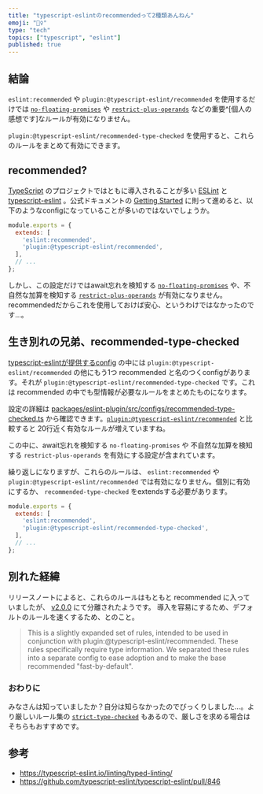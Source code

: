 ```yaml
---
title: "typescript-eslintのrecommendedって2種類あんねん"
emoji: "👯‍♀️"
type: "tech"
topics: ["typescript", "eslint"]
published: true
---
```


## 結論

`eslint:recommended` や `plugin:@typescript-eslint/recommended` を使用するだけでは [`no-floating-promises`](https://typescript-eslint.io/rules/no-floating-promises/) や [`restrict-plus-operands`](https://typescript-eslint.io/rules/restrict-plus-operands/) などの重要^[個人の感想です]なルールが有効になりません。

`plugin:@typescript-eslint/recommended-type-checked` を使用すると、これらのルールをまとめて有効にできます。

## recommended?

[TypeScript](https://www.typescriptlang.org/) のプロジェクトではともに導入されることが多い [ESLint](https://eslint.org/) と [typescript-eslint](https://typescript-eslint.io/) 。公式ドキュメントの [Getting Started](https://typescript-eslint.io/getting-started) に則って進めると、以下のようなconfigになっていることが多いのではないでしょうか。

```js
module.exports = {
  extends: [
    'eslint:recommended',
    'plugin:@typescript-eslint/recommended',
  ],
  // ...
};
```

しかし、この設定だけではawait忘れを検知する [`no-floating-promises`](https://typescript-eslint.io/rules/no-floating-promises/) や、不自然な加算を検知する [`restrict-plus-operands`](https://typescript-eslint.io/rules/restrict-plus-operands/) が有効になりません。recommendedだからこれを使用しておけば安心、というわけではなかったのです...。

## 生き別れの兄弟、recommended-type-checked

[typescript-eslintが提供するconfig](https://github.com/typescript-eslint/typescript-eslint/tree/main/packages/eslint-plugin/src/configs) の中には `plugin:@typescript-eslint/recommended` の他にもう1つ recommended と名のつくconfigがあります。それが `plugin:@typescript-eslint/recommended-type-checked` です。これは recommended の中でも型情報が必要なルールをまとめたものになります。

設定の詳細は [packages/eslint-plugin/src/configs/recommended-type-checked.ts](https://github.com/typescript-eslint/typescript-eslint/blob/main/packages/eslint-plugin/src/configs/recommended-type-checked.ts) から確認できます。[`plugin:@typescript-eslint/recommended`](https://github.com/typescript-eslint/typescript-eslint/blob/d948dc4a21ad8e15eec152c0cf2fdda819ea4a3a/packages/eslint-plugin/src/configs/recommended.ts#L11-L30) と比較すると 20行近く有効なルールが増えていますね。

この中に、await忘れを検知する `no-floating-promises` や 不自然な加算を検知する `restrict-plus-operands` を有効にする設定が含まれています。

繰り返しになりますが、これらのルールは、 `eslint:recommended` や `plugin:@typescript-eslint/recommended` では有効になりません。個別に有効にするか、 `recommended-type-checked` をextendsする必要があります。

```js
module.exports = {
  extends: [
    'eslint:recommended',
    'plugin:@typescript-eslint/recommended-type-checked',
  ],
  // ...
};
```

## 別れた経緯

リリースノートによると、これらのルールはもともと recommended に入っていましたが、 [v2.0.0](https://github.com/typescript-eslint/typescript-eslint/releases/tag/v2.0.0) にて分離されたようです。 導入を容易にするため、デフォルトのルールを速くするため、とのこと。

> This is a slightly expanded set of rules, intended to be used in conjunction with plugin:@typescript-eslint/recommended. These rules specifically require type information. We separated these rules into a separate config to ease adoption and to make the base recommended "fast-by-default".


### おわりに

みなさんは知っていましたか？自分は知らなかったのでびっくりしました...。より厳しいルール集の [`strict-type-checked`](https://github.com/typescript-eslint/typescript-eslint/blob/main/packages/eslint-plugin/src/configs/strict-type-checked.ts) もあるので、厳しさを求める場合はそちらもおすすめです。

## 参考

- https://typescript-eslint.io/linting/typed-linting/
- https://github.com/typescript-eslint/typescript-eslint/pull/846
